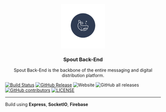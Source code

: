 <p align="center">
    <a href="https://spout.web.app/"><img width="144px" src="https://raw.githubusercontent.com/esogelola/Spout/master/SpoutBE/assets/SPOUT-BE.png"></a>
    <h3 align="center">Spout Back-End</h3>
    <p align="center">Spout Back-End is the backbone of the entire messaging and digital distribution platform.<p>
</p>

[![Build Status](https://travis-ci.com/esogelola/Spout.svg?branch=master)](https://travis-ci.com/esogelola/Spout)
[![GitHub Release](https://img.shields.io/github/release/esogelola/spout.svg?style=flat)]()
![Website](https://img.shields.io/website?url=https%3A%2F%2Fspout.web.app)
![GitHub all releases](https://img.shields.io/github/downloads/esogelola/spout/total)
[![GitHub contributors](https://img.shields.io/github/contributors/esogelola/Spout.svg?style=flat)](https://github.com/esogelola/Spout/graphs/contributors)
[![LICENSE](https://img.shields.io/github/license/esogelola/spout)](https://github.com/esogelola/spout/blob/master/LICENSE)

---

<p> Build using <b>Express</b>, <b>SocketIO</b>, <b>Firebase</b> </p>
